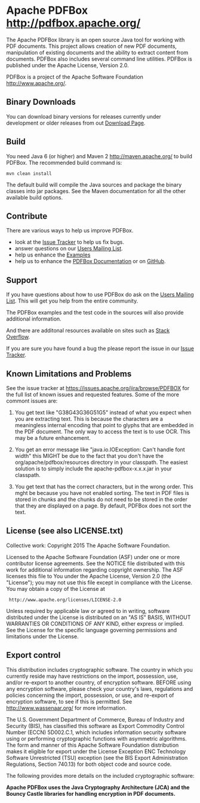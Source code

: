 Apache PDFBox <http://pdfbox.apache.org/>
===================================================

The Apache PDFBox library is an open source Java tool for working with PDF 
documents. This project allows creation of new PDF documents, manipulation 
of existing documents and the ability to extract content from documents.
PDFBox also includes several command line utilities. PDFBox is published
under the Apache License, Version 2.0.

PDFBox is a project of the Apache Software Foundation <http://www.apache.org/>.

Binary Downloads
----------------

You can download binary versions for releases currently under development or older
releases from out [Download Page](http://pdfbox.apache.org/download.cgi).

Build
-----

You need Java 6 (or higher) and Maven 2 <http://maven.apache.org/> to
build PDFBox. The recommended build command is:

    mvn clean install

The default build will compile the Java sources and package the binary
classes into jar packages. See the Maven documentation for all the
other available build options.

Contribute
----------

There are various ways to help us improve PDFBox. 

- look at the [Issue Tracker](https://issues.apache.org/jira/browse/PDFBOX) to help us fix bugs.
- answer questions on our [Users Mailing List](http://pdfbox.apache.org/mailinglists.html "Subscribe to Mailing List").
- help us enhance the [Examples](https://svn.apache.org/repos/asf/pdfbox/trunk/examples/)
- help us to enhance the [PDFBox Documentation](https://git-wip-us.apache.org/repos/asf/pdfbox-docs)
or on [GitHub](https://github.com/apache/pdfbox-docs). 

Support
-------

If you have questions about how to use PDFBox do ask on the
[Users Mailing List](/mailinglists.html "Subscribe to Mailing List").
This will get you help from the entire community.

The PDFBox examples and the test code in the sources will also provide additional information.

And there are additonal resources available on sites such as
[Stack Overflow](http://stackoverflow.com/search?q=pdfbox "Stack Overflow").

If you are sure you have found a bug the please report the issue in our 
[Issue Tracker](https://issues.apache.org/jira/browse/PDFBOX). 

Known Limitations and Problems
------------------------------

See the issue tracker at https://issues.apache.org/jira/browse/PDFBOX for
the full list of known issues and requested features. Some of the more
commont issues are:

1. You get text like "G38G43G36G51G5" instead of what you expect when you are
   extracting text. This is because the characters are a meaningless internal
   encoding that point to glyphs that are embedded in the PDF document. The
   only way to access the text is to use OCR. This may be a future
   enhancement.

2. You get an error message like "java.io.IOException: Can't handle font width"
   this MIGHT be due to the fact that you don't have the
   org/apache/pdfbox/resources directory in your classpath. The easiest
   solution is to simply include the apache-pdfbox-x.x.x.jar in your classpath.

3. You get text that has the correct characters, but in the wrong
   order.  This mght be because you have not enabled sorting.  The text
   in PDF files is stored in chunks and the chunks do not need to be stored 
   in the order that they are displayed on a page.  By default, PDFBox does 
   not sort the text.

License (see also LICENSE.txt)
------------------------------

Collective work: Copyright 2015 The Apache Software Foundation.

Licensed to the Apache Software Foundation (ASF) under one or more
contributor license agreements.  See the NOTICE file distributed with
this work for additional information regarding copyright ownership.
The ASF licenses this file to You under the Apache License, Version 2.0
(the "License"); you may not use this file except in compliance with
the License.  You may obtain a copy of the License at

     http://www.apache.org/licenses/LICENSE-2.0

Unless required by applicable law or agreed to in writing, software
distributed under the License is distributed on an "AS IS" BASIS,
WITHOUT WARRANTIES OR CONDITIONS OF ANY KIND, either express or implied.
See the License for the specific language governing permissions and
limitations under the License.

Export control
--------------

This distribution includes cryptographic software.  The country in  which
you currently reside may have restrictions on the import,  possession, use,
and/or re-export to another country, of encryption software.  BEFORE using
any encryption software, please  check your country's laws, regulations and
policies concerning the import, possession, or use, and re-export of
encryption software, to  see if this is permitted.  See
<http://www.wassenaar.org/> for more information.

The U.S. Government Department of Commerce, Bureau of Industry and
Security (BIS), has classified this software as Export Commodity Control
Number (ECCN) 5D002.C.1, which includes information security software using
or performing cryptographic functions with asymmetric algorithms.  The form
and manner of this Apache Software Foundation distribution makes it eligible
for export under the License Exception ENC Technology Software Unrestricted
(TSU) exception (see the BIS Export Administration Regulations, Section
740.13) for both object code and source code.

The following provides more details on the included cryptographic software:

**Apache PDFBox uses the Java Cryptography Architecture (JCA) and the
Bouncy Castle libraries for handling encryption in PDF documents.**
